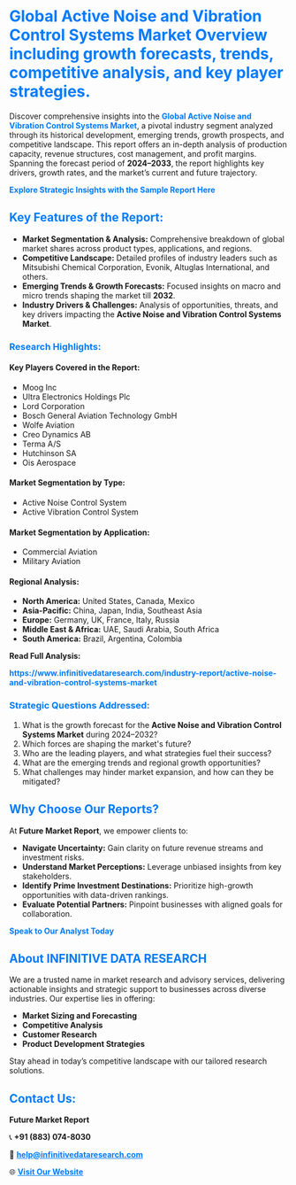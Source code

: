 <h1 style="color: #007BFF;">Global Active Noise and Vibration Control Systems Market Overview including growth forecasts, trends, competitive analysis, and key player strategies.</h1>
<p>Discover comprehensive insights into the <a href="https://www.infinitivedataresearch.com/industry-report/active-noise-and-vibration-control-systems-market" style="color: #007BFF; text-decoration: none;"><strong>Global Active Noise and Vibration Control Systems Market</strong></a>, a pivotal industry segment analyzed through its historical development, emerging trends, growth prospects, and competitive landscape. This report offers an in-depth analysis of production capacity, revenue structures, cost management, and profit margins. Spanning the forecast period of <strong>2024–2033</strong>, the report highlights key drivers, growth rates, and the market’s current and future trajectory.</p>

<p><a href="https://www.infinitivedataresearch.com/request-sample/reportId=93244" style="color: #007BFF; text-decoration: none;"><strong>Explore Strategic Insights with the Sample Report Here</strong></a></p>

<h2 style="color: #007BFF;">Key Features of the Report:</h2>
<ul>
    <li><strong>Market Segmentation & Analysis:</strong> Comprehensive breakdown of global market shares across product types, applications, and regions.</li>
    <li><strong>Competitive Landscape:</strong> Detailed profiles of industry leaders such as Mitsubishi Chemical Corporation, Evonik, Altuglas International, and others.</li>
    <li><strong>Emerging Trends & Growth Forecasts:</strong> Focused insights on macro and micro trends shaping the market till <strong>2032</strong>.</li>
    <li><strong>Industry Drivers & Challenges:</strong> Analysis of opportunities, threats, and key drivers impacting the <strong>Active Noise and Vibration Control Systems Market</strong>.</li>
</ul>

<h3 style="color: #007BFF;">Research Highlights:</h3>
<h4>Key Players Covered in the Report:</h4>
<ul><li>Moog Inc</li><li>Ultra Electronics Holdings Plc</li><li>Lord Corporation</li><li>Bosch General Aviation Technology GmbH</li><li>Wolfe Aviation</li><li>Creo Dynamics AB</li><li>Terma A/S</li><li>Hutchinson SA</li><li>Ois Aerospace</li></ul>
<h4>Market Segmentation by Type:</h4>
<ul><li>Active Noise Control System</li><li>Active Vibration Control System</li></ul>

<h4>Market Segmentation by Application:</h4>
<ul><li>Commercial Aviation</li><li>Military Aviation</li></ul>

<h4>Regional Analysis:</h4>
<ul>
    <li><strong>North America:</strong> United States, Canada, Mexico</li>
    <li><strong>Asia-Pacific:</strong> China, Japan, India, Southeast Asia</li>
    <li><strong>Europe:</strong> Germany, UK, France, Italy, Russia</li>
    <li><strong>Middle East & Africa:</strong> UAE, Saudi Arabia, South Africa</li>
    <li><strong>South America:</strong> Brazil, Argentina, Colombia</li>
</ul>
<p><strong>Read Full Analysis: </strong></p><a href="https://www.infinitivedataresearch.com/industry-report/active-noise-and-vibration-control-systems-market" style="color: #007BFF; text-decoration: none;"><strong>https://www.infinitivedataresearch.com/industry-report/active-noise-and-vibration-control-systems-market</strong></a>
<h3 style="color: #007BFF;">Strategic Questions Addressed:</h3>
<ol>
    <li>What is the growth forecast for the <strong>Active Noise and Vibration Control Systems Market</strong> during 2024–2032?</li>
    <li>Which forces are shaping the market's future?</li>
    <li>Who are the leading players, and what strategies fuel their success?</li>
    <li>What are the emerging trends and regional growth opportunities?</li>
    <li>What challenges may hinder market expansion, and how can they be mitigated?</li>
</ol>

<h2 style="color: #007BFF;">Why Choose Our Reports?</h2>
<p>At <strong>Future Market Report</strong>, we empower clients to:</p>
<ul>
    <li><strong>Navigate Uncertainty:</strong> Gain clarity on future revenue streams and investment risks.</li>
    <li><strong>Understand Market Perceptions:</strong> Leverage unbiased insights from key stakeholders.</li>
    <li><strong>Identify Prime Investment Destinations:</strong> Prioritize high-growth opportunities with data-driven rankings.</li>
    <li><strong>Evaluate Potential Partners:</strong> Pinpoint businesses with aligned goals for collaboration.</li>
</ul>

<p><a href="https://www.infinitivedataresearch.com/industry-report/active-noise-and-vibration-control-systems-market" style="color: #007BFF; text-decoration: none;"><strong>Speak to Our Analyst Today</strong></a></p>

<h2 style="color: #007BFF;">About INFINITIVE DATA RESEARCH</h2>
<p>We are a trusted name in market research and advisory services, delivering actionable insights and strategic support to businesses across diverse industries. Our expertise lies in offering:</p>
<ul>
    <li><strong>Market Sizing and Forecasting</strong></li>
    <li><strong>Competitive Analysis</strong></li>
    <li><strong>Customer Research</strong></li>
    <li><strong>Product Development Strategies</strong></li>
</ul>
<p>Stay ahead in today’s competitive landscape with our tailored research solutions.</p>

<h2 style="color: #007BFF;">Contact Us:</h2>
<p><strong>Future Market Report</strong></p>
<p>📞 <strong>+91 (883) 074-8030</strong></p>
<p>📧 <strong><a href="mailto:help@infinitivedataresearch.com" style="color: #007BFF;">help@infinitivedataresearch.com</a></strong></p>
<p>🌐 <strong><a href="https://www.infinitivedataresearch.com" style="color: #007BFF;">Visit Our Website</a></strong></p>
